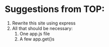 # Suggestions from TOP:

1. Rewrite this site using express
2. All that should be necessary:
    1. One app.js file
    2. A few app.get()s
